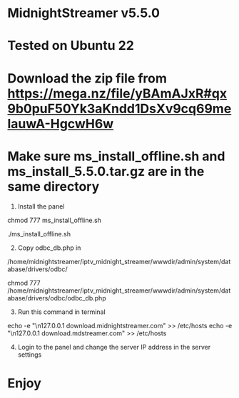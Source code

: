 # MidnightStreamer v5.5.0

# Tested on Ubuntu 22

# Download the zip file from https://mega.nz/file/yBAmAJxR#qx9b0puF50Yk3aKndd1DsXv9cq69melauwA-HgcwH6w

# Make sure ms_install_offline.sh and ms_install_5.5.0.tar.gz are in the same directory

1. Install the panel

chmod 777 ms_install_offline.sh

./ms_install_offline.sh


2. Copy odbc_db.php in

/home/midnightstreamer/iptv_midnight_streamer/wwwdir/admin/system/database/drivers/odbc/

chmod 777 /home/midnightstreamer/iptv_midnight_streamer/wwwdir/admin/system/database/drivers/odbc/odbc_db.php


3. Run this command in terminal

echo -e "\n127.0.0.1 download.midnightstreamer.com" >> /etc/hosts
echo -e "\n127.0.0.1 download.mdstreamer.com" >> /etc/hosts


4. Login to the panel and change the server IP address in the server settings

# Enjoy

